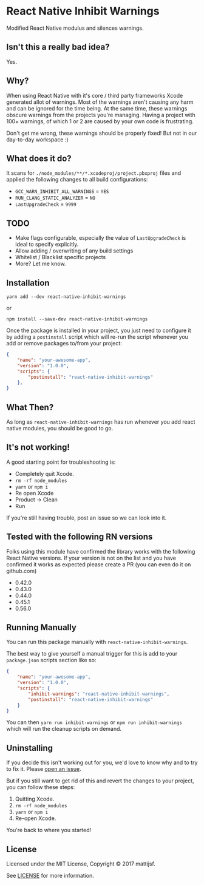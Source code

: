 # React Native Inhibit Warnings

Modified React Native modulus and silences warnings.

## Isn't this a really bad idea?

Yes.

## Why?

When using React Native with it's core / third party frameworks Xcode generated allot of warnings. Most of the warnings
aren't causing any harm and can be ignored for the time being. At the same time, these warnings obscure warnings from the
projects you're managing. Having a project with 100+ warnings, of which 1 or 2 are caused by your own code
is frustrating.

Don't get me wrong, these warnings should be properly fixed! But not in our day-to-day workspace :)

## What does it do?

It scans for `./node_modules/**/*.xcodeproj/project.pbxproj` files and applied the following changes to all build configurations:

- `GCC_WARN_INHIBIT_ALL_WARNINGS` = `YES`
- `RUN_CLANG_STATIC_ANALYZER` = `NO`
- `LastUpgradeCheck` = `9999`

## TODO

- Make flags configurable, especially the value of `LastUpgradeCheck` is ideal to specify explicitly.
- Allow adding / overwriting of any build settings
- Whitelist / Blacklist specific projects
- More? Let me know.

## Installation

```
yarn add --dev react-native-inhibit-warnings
```
or
```
npm install --save-dev react-native-inhibit-warnings
```

Once the package is installed in your project, you just need to configure it by adding a `postinstall` script which will re-run the script whenever you add or remove packages to/from your project:

```json
{
	"name": "your-awesome-app",
	"version": "1.0.0",
	"scripts": {
		"postinstall": "react-native-inhibit-warnings"
	},
}
```

## What Then?
As long as `react-native-inhibit-warnings` has run whenever you add react native modules, you should be good to go.

## It's not working!

A good starting point for troubleshooting is:
- Completely quit Xcode.
- `rm -rf node_modules`
- `yarn` or `npm i`
- Re open Xcode
- Product -> Clean
- Run

If you're still having trouble, post an issue so we can look into it.

## Tested with the following RN versions

Folks using this module have confirmed the library works with the following React Native versions. If your version is not on the list and you have confirmed it works as expected please create a PR (you can even do it on github.com)

- 0.42.0
- 0.43.0
- 0.44.0
- 0.45.1
- 0.56.0

## Running Manually

You can run this package manually with `react-native-inhibit-warnings`.

The best way to give yourself a manual trigger for this is add to your `package.json` scripts section like so:

```json
{
	"name": "your-awesome-app",
	"version": "1.0.0",
	"scripts": {
		"inhibit-warnings": "react-native-inhibit-warnings",
		"postinstall": "react-native-inhibit-warnings"
	}
}
```

You can then `yarn run inhibit-warnings` or `npm run inhibit-warnings` which will run the cleanup scripts on demand.

## Uninstalling

If you decide this isn't working out for you, we'd love to know why and to try to fix it. Please [open an issue](https://github.com/mattijsf/react-native-inhibit-warnings/issues/new).

But if you still want to get rid of this and revert the changes to your project, you can follow these steps:

1. Quitting Xcode.
1. `rm -rf node_modules`
1. `yarn` or `npm i`
1. Re-open Xcode.

You're back to where you started!

## License

Licensed under the MIT License, Copyright © 2017 mattijsf.

See [LICENSE](./LICENSE) for more information.
